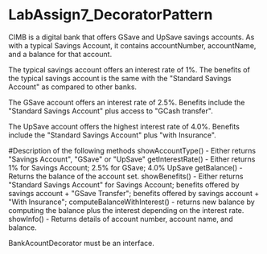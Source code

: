 # LabAssign7_DecoratorPattern
CIMB is a digital bank that offers GSave and UpSave savings accounts.   As with a typical Savings Account, it contains accountNumber, accountName, and a balance for that account.

The typical savings account offers an interest rate of 1%.
The benefits of the typical savings account is the same with the "Standard Savings Account" as compared to other banks.

The GSave account offers an interest rate of 2.5%.
Benefits include the "Standard Savings Account" plus access to "GCash transfer".

The UpSave account offers the highest interest rate of 4.0%.
Benefits include the "Standard Savings Account" plus "with Insurance".

#Description of the following methods
showAccountType() - Either returns "Savings Account", "GSave" or "UpSave"
 getInterestRate() - Either returns 1% for Savings Account; 2.5% for GSave; 4.0% UpSave
 getBalance() - Returns the balance of the account set.
 showBenefits() - Either returns "Standard Savings Account" for Savings Account;
		benefits offered by savings account + "GSave Transfer";
  		benefits offered by savings account + "With Insurance";
    computeBalanceWithInterest() - returns new balance by computing the balance plus the interest depending on the interest rate.
    showInfo() - Returns details of account number, account name, and balance.

BankAcountDecorator must be an interface.
